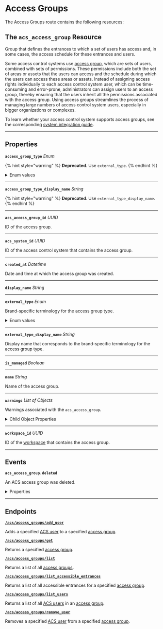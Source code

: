 # Access Groups

The Access Groups route contains the following resources:

## The `acs_access_group` Resource

Group that defines the entrances to which a set of users has access and, in some cases, the access schedule for these entrances and users.

Some access control systems use [access group](https://docs.seam.co/latest/capability-guides/access-systems/assigning-users-to-access-groups), which are sets of users, combined with sets of permissions. These permissions include both the set of areas or assets that the users can access and the schedule during which the users can access these areas or assets. Instead of assigning access rights individually to each access control system user, which can be time-consuming and error-prone, administrators can assign users to an access group, thereby ensuring that the users inherit all the permissions associated with the access group. Using access groups streamlines the process of managing large numbers of access control system users, especially in bigger organizations or complexes.

To learn whether your access control system supports access groups, see the corresponding [system integration guide](../../../device-and-system-integration-guides/overview.md#access-control-systems).

---

## Properties

**`access_group_type`** *Enum*

{% hint style="warning" %}
**Deprecated**. Use `external_type`.
{% endhint %}

<details>

<summary>Enum values</summary>

- `pti_unit`
- `pti_access_level`
- `salto_ks_access_group`
- `brivo_group`
- `salto_space_group`
- `dormakaba_community_access_group`
</details>


---

**`access_group_type_display_name`** *String*

{% hint style="warning" %}
**Deprecated**. Use `external_type_display_name`.
{% endhint %}


---

**`acs_access_group_id`** *UUID*

ID of the access group.


---

**`acs_system_id`** *UUID*

ID of the access control system that contains the access group.


---

**`created_at`** *Datetime*

Date and time at which the access group was created.


---

**`display_name`** *String*


---

**`external_type`** *Enum*

Brand-specific terminology for the access group type.

<details>

<summary>Enum values</summary>

- `pti_unit`
- `pti_access_level`
- `salto_ks_access_group`
- `brivo_group`
- `salto_space_group`
- `dormakaba_community_access_group`
</details>


---

**`external_type_display_name`** *String*

Display name that corresponds to the brand-specific terminology for the access group type.


---

**`is_managed`** *Boolean*


---

**`name`** *String*

Name of the access group.


---

**`warnings`** *List* *of Objects*

Warnings associated with the `acs_access_group`.

<details>

<summary>Child Object Properties</summary>

- <strong><code>created_at</code></strong> <i>Datetime</i>

  Date and time at which Seam created the warning.



- <strong><code>message</code></strong> <i>String</i>

  Detailed description of the warning. Provides insights into the issue and potentially how to rectify it.



- <strong><code>warning_code</code></strong> <i>String</i>

  Unique identifier of the type of warning. Enables quick recognition and categorization of the issue.


</details>


---

**`workspace_id`** *UUID*

ID of the [workspace](../../../core-concepts/workspaces/README.md) that contains the access group.


---


## Events

**`acs_access_group.deleted`**

An ACS access group was deleted.

<details>

<summary>Properties</summary>

- <strong><code>acs_access_group_id</code></strong> <i>UUID</i>



- <strong><code>acs_system_id</code></strong> <i>UUID</i>

  ID of the [ACS system](https://docs.seam.co/latest/capability-guides/access-systems).



- <strong><code>connected_account_id</code></strong> <i>UUID</i>

  ID of the [connected account](../../../core-concepts/connected-accounts/README.md).



- <strong><code>created_at</code></strong> <i>Datetime</i>

  Date and time at which the event was created.



- <strong><code>event_id</code></strong> <i>UUID</i>

  ID of the event.



- <strong><code>event_type</code></strong> <i>String</i>



- <strong><code>occurred_at</code></strong> <i>Datetime</i>

  Date and time at which the event occurred.



- <strong><code>workspace_id</code></strong> <i>UUID</i>

  ID of the [workspace](../../../core-concepts/workspaces/README.md).


</details>

---

## Endpoints


[**`/acs/access_groups/add_user`**](./add_user.md)

Adds a specified [ACS user](https://docs.seam.co/latest/capability-guides/access-systems/user-management) to a specified [access group](https://docs.seam.co/latest/capability-guides/access-systems/assigning-users-to-access-groups).


[**`/acs/access_groups/get`**](./get.md)

Returns a specified [access group](https://docs.seam.co/latest/capability-guides/access-systems/assigning-users-to-access-groups).


[**`/acs/access_groups/list`**](./list.md)

Returns a list of all [access groups](https://docs.seam.co/latest/capability-guides/access-systems/assigning-users-to-access-groups).


[**`/acs/access_groups/list_accessible_entrances`**](./list_accessible_entrances.md)

Returns a list of all accessible entrances for a specified [access group](https://docs.seam.co/latest/capability-guides/access-systems/assigning-users-to-access-groups).


[**`/acs/access_groups/list_users`**](./list_users.md)

Returns a list of all [ACS users](https://docs.seam.co/latest/capability-guides/access-systems/user-management) in an [access group](https://docs.seam.co/latest/capability-guides/access-systems/assigning-users-to-access-groups).


[**`/acs/access_groups/remove_user`**](./remove_user.md)

Removes a specified [ACS user](https://docs.seam.co/latest/capability-guides/access-systems/user-management) from a specified [access group](https://docs.seam.co/latest/capability-guides/access-systems/assigning-users-to-access-groups).


